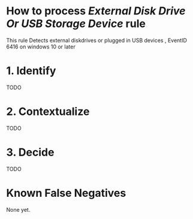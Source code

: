 # How to process *External Disk Drive Or USB Storage Device* rule
This rule Detects external diskdrives or plugged in USB devices , EventID 6416 on windows 10 or later

# 1. Identify
TODO

# 2. Contextualize
TODO

# 3. Decide
TODO

# Known False Negatives
None yet.
